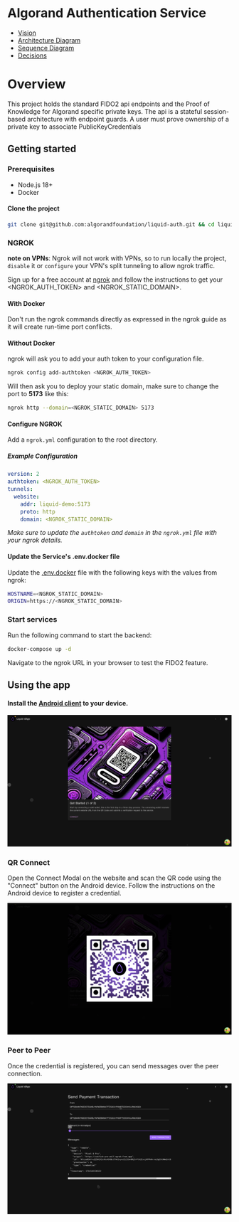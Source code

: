 # Algorand Authentication Service

- [Vision](VISION.md)
- [Architecture Diagram](ARCHITECTURE.md)
- [Sequence Diagram](SEQUENCE.md)
- [Decisions](.decisions/README.md)

# Overview

This project holds the standard FIDO2 api endpoints and the Proof of Knowledge for Algorand specific private keys.
The api is a stateful session-based architecture with endpoint guards.
A user must prove ownership of a private key to associate PublicKeyCredentials

## Getting started

### Prerequisites
- Node.js 18+
- Docker

#### Clone the project

```bash
git clone git@github.com:algorandfoundation/liquid-auth.git && cd liquid-auth
```

### NGROK

**note on VPNs**: Ngrok will not work with VPNs, so to run locally the project, `disable` it or `configure` your VPN's split tunneling to allow ngrok traffic.

Sign up for a free account at [ngrok](https://ngrok.com/) and follow the instructions to get your <NGROK_AUTH_TOKEN> and <NGROK_STATIC_DOMAIN>.

#### With Docker
Don't run the ngrok commands directly as expressed in the ngrok guide as it will create run-time port conflicts.

#### Without Docker
ngrok will ask you to add your auth token to your configuration file.

``` bash
ngrok config add-authtoken <NGROK_AUTH_TOKEN>
```

Will then ask you to deploy your static domain, make sure to change the port to **5173** like this:

``` bash
ngrok http --domain=<NGROK_STATIC_DOMAIN> 5173
```

#### Configure NGROK

Add a `ngrok.yml` configuration to the root directory.

##### Example Configuration
```yaml
version: 2
authtoken: <NGROK_AUTH_TOKEN>
tunnels:
  website:
    addr: liquid-demo:5173
    proto: http
    domain: <NGROK_STATIC_DOMAIN>

```
*Make sure to update the `authtoken` and `domain` in the `ngrok.yml` file with your ngrok details.*

#### Update the Service's .env.docker file

Update the [.env.docker](.env.docker) file with the following keys with the values from ngrok:

```bash
HOSTNAME=<NGROK_STATIC_DOMAIN>
ORIGIN=https://<NGROK_STATIC_DOMAIN>
```

### Start services

Run the following command to start the backend:

```bash
docker-compose up -d
```

Navigate to the ngrok URL in your browser to test the FIDO2 feature.


## Using the app

#### Install the [Android client](https://github.com/algorandfoundation/liquid-auth-android/releases) to your device.

![Step-1.png](.docs%2FStep-1.png)


### QR Connect

Open the Connect Modal on the website and scan the QR code using the "Connect" button on the Android device.
Follow the instructions on the Android device to register a credential.


![Step-1-QRCode.png](.docs%2FStep-1-QRCode.png)


### Peer to Peer

Once the credential is registered, you can send messages over the peer connection.

![Step-2.png](.docs%2FStep-2.png)
